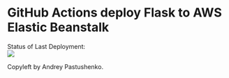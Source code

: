 # GitHub Actions deploy Flask to AWS Elastic Beanstalk




Status of Last Deployment:<br>
<img src="https://github.com/Solar99/ci-cd-to-AWS/workflows/CI-CD-Pipeline-to-AWS-ElasticBeastalk/badge.svg?branch=master"><br>


Copyleft by Andrey Pastushenko.
